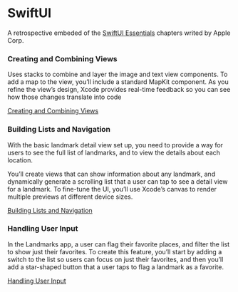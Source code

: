# SwiftUI

A retrospective embeded of the [SwiftUI Essentials] chapters writed by Apple Corp.

### Creating and Combining Views

Uses stacks to combine and layer the image and text view components. To add a map to the view, you’ll include a standard MapKit component. As you refine the view’s design, Xcode provides real-time feedback so you can see how those changes translate into code

[Creating and Combining Views]

### Building Lists and Navigation

With the basic landmark detail view set up, you need to provide a way for users to see the full list of landmarks, and to view the details about each location.

You’ll create views that can show information about any landmark, and dynamically generate a scrolling list that a user can tap to see a detail view for a landmark. To fine-tune the UI, you’ll use Xcode’s canvas to render multiple previews at different device sizes.

[Building Lists and Navigation]

### Handling User Input

In the Landmarks app, a user can flag their favorite places, and filter the list to show just their favorites. To create this feature, you’ll start by adding a switch to the list so users can focus on just their favorites, and then you’ll add a star-shaped button that a user taps to flag a landmark as a favorite.

[Handling User Input]


[SwiftUI Essentials]: <https://developer.apple.com/tutorials/swiftui>
[Creating and Combining Views]: <https://developer.apple.com/tutorials/swiftui/creating-and-combining-views>
[Building Lists and Navigation]: <https://developer.apple.com/tutorials/swiftui/building-lists-and-navigation>
[Handling User Input]: <https://developer.apple.com/tutorials/swiftui/handling-user-input>
